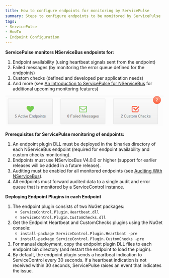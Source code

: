 ```yaml
---
title: How to configure endpoints for monitoring by ServicePulse
summary: Steps to configure endpoints to be monitored by ServicePulse
tags:
- ServicePulse
- HowTo
- Endpoint Configuration
---
```


**ServicePulse monitors NServiceBus endpoints for:**

1. Endpoint availability (using heartbeat signals sent from the endpoint)
1. Failed messages (by monitoring the error queue defined for the endpoints)
1. Custom checks (defined and developed per application needs)
1. And more (see [An Introduction to ServicePulse for NServiceBus](http://particular.net/blog/an-introduction-to-servicepulse-for-nservicebus) for additional upcoming monitoring features)

![ServicePulse dashboard](../images/ServicePulse/dashboard.png)

**Prerequisites for ServicePulse monitoring of endpoints:**

1. An endpoint plugin DLL must be deployed in the binaries directory of each NServiceBus endpoint (required for endpoint availability and custom checks monitoring).
1. Endpoints must use NServiceBus V4.0.0 or higher (support for earlier releases will be added in a future release).
1. Auditing must be enabled for all monitored endpoints (see [Auditing With NServiceBus](http://particular.net/articles/auditing-with-nservicebus)).
1. All endpoints must forward audited data to a single audit and error queue that is monitored by a ServiceControl instance.

**Deploying Endpoint Plugins in each Endpoint**

1. The endpoint plugin consists of two NuGet packages:
    * `ServiceControl.Plugin.Heartbeat.dll`
    * `ServiceControl.Plugin.CustomChecks.dll`
1. Get the Endpoint Heartbeat and CustomChecks plugins using the NuGet console: 
     * `install-package ServiceControl.Plugin.Heartbeat -pre`
     * `install-package ServiceControl.Plugin.CustomChecks -pre`
1. For manual deployment, copy the endpoint plugin DLL files to each endpoint bin directory (and restart the endpoint to load the plugin).
1. By default, the endpoint plugin sends a heartbeat indication to ServiceControl every 30 seconds. If a heartbeat indication is not received within 30 seconds, ServicePulse raises an event that indicates the issue.
